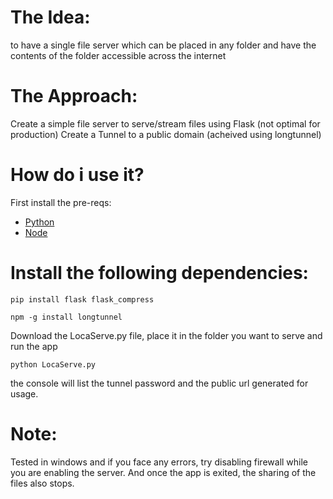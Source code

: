 # The Idea: 
to have a single file server which can be placed in any folder and have the contents of the folder accessible across the internet

# The Approach:
Create a simple file server to serve/stream files using Flask (not optimal for production)
Create a Tunnel to a public domain (acheived using longtunnel) 

# How do i use it?
First install the pre-reqs:
* [Python](https://www.python.org/downloads/)
* [Node](https://nodejs.org/en/download)

# Install the following dependencies:
```pip install flask flask_compress```

```npm -g install longtunnel```

Download the LocaServe.py file, place it in the folder you want to serve and run the app

```python LocaServe.py```

the console will list the tunnel password and the public url generated for usage.

# Note:
Tested in windows and if you face any errors, try disabling firewall while you are enabling the server.
And once the app is exited, the sharing of the files also stops.
